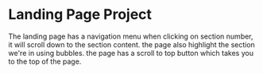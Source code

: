 # Landing Page Project

The landing page has a navigation menu when clicking on section number, it will scroll down to the section content.
the page also highlight the section we're in using bubbles.
the page has a scroll to top button which takes you to the top of the page.